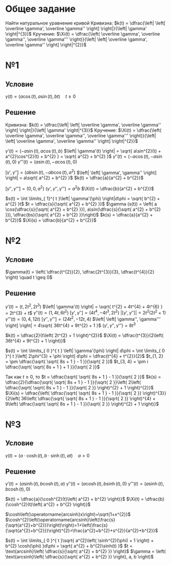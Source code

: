 # Общее задание
Найти натуральное уравнение кривой
Кривизна:
	$k(t) = \dfrac{\left| \left[ \overline \gamma', \overline \gamma'' \right] \right|}{\left| \gamma' \right|^{3}}$
Кручение:
	$\Xi(t) = \dfrac{\left( \overline \gamma', \overline \gamma'', \overline \gamma''' \right)}{\left| \left[ \overline \gamma', \overline \gamma'' \right] \right|^{2}}$
# №1
## Условие
$\gamma(t) = \left( a\cos(t), a\sin (t), bt \right) \quad t \geq 0$
## Решение
Кривизна:
	$k(t) = \dfrac{\left| \left[ \overline \gamma', \overline \gamma'' \right] \right|}{\left| \gamma' \right|^{3}}$
Кручение:
	$\Xi(t) = \dfrac{\left( \overline \gamma', \overline \gamma'', \overline \gamma''' \right)}{\left| \left[ \overline \gamma', \overline \gamma'' \right] \right|^{2}}$

$\gamma'(t) = \left( -a\sin(t), a\cos(t), b \right)$
$\left| \gamma'(t) \right| = \sqrt{ a\sin^{2}(t) + a^{2}\cos^{2}(t) + b^{2} } = \sqrt{ a^{2} + b^{2} }$
$\gamma''(t) = \left( -a\cos(t), -a\sin(t), 0 \right)$
$\gamma'''(t) = \left( a\sin(t), -a\cos(t), 0  \right)$

$\left[ \gamma', \gamma'' \right] = \left( ab\sin(t), -ab\cos(t), a^{2} \right)$
$\left| \left[ \gamma', \gamma'' \right] \right| = a\sqrt{ a^{2} + b^{2} }$
$k(t) = \dfrac{a}{a^{2} + b^{2}}$

$\left[ \gamma'', \gamma''' \right] = \left( 0, 0, a^{2} \right)$
$\left( \gamma', \gamma'', \gamma''' \right) = a^{2}b$
$\Xi(t) = \dfrac{b}{a^{2} + b^{2}}$

$s(t) = \int \limits_{ 1}^{ t }\left| \gamma'(\phi) \right|d\phi = \sqrt{ b^{2} + a^{2} }t$
$t = \dfrac{s}{\sqrt{ a^{2} + b^{2} }}$
$\gamma (s(t)) = \left( a \cos(\dfrac{s}{\sqrt{ a^{2} + b^{2} }}), a\sin(\dfrac{s}{\sqrt{ a^{2} + b^{2} }}), \dfrac{bs}{\sqrt{ a^{2} + b^{2} }}\right)$
$k(s) = \dfrac{a}{a^{2} + b^{2}}$
$\Xi(s) = \dfrac{b}{a^{2} + b^{2}}$
# №2
## Условие
$\gamma(t) = \left( \dfrac{t^{2}}{2}, \dfrac{2t^{3}}{3}, \dfrac{t^{4}}{2} \right) \quad t \geq 0$
## Решение
$\gamma'(t) = \left( t, 2t^{2}, 2t^{3} \right)$
$\left| \gamma'(t) \right| = \sqrt{ t^{2} + 4t^{4} + 4t^{6} } = 2t^{3} + t$
$\gamma''(t) = \left( 1, 4t, 6t^{2} \right)$
$\left[ \gamma', \gamma'' \right] = \left( 4t^{4}, -4t^{3}, 2t^{2} \right)$
$\left| \left[ \gamma', \gamma'' \right] \right| = 2t^{2}\left( 2t^{2} + 1 \right)$
$\gamma'''(t) = \left( 0, 4, 12t \right)$
$\left[ \gamma'', \gamma''' \right] = \left( 24t^{2}, -12t, 4 \right)$
$\left| \left[ \gamma'', \gamma''' \right] \right| = 4\sqrt{ 36t^{4} + 9t^{2} + 1 }$
$\left( \gamma', \gamma'', \gamma''' \right) = 8t^{3}$

$k(t) = \dfrac{2}{t\left( 2t^{2} + 1 \right)^{2}}$
$\Xi(t) = \dfrac{t^{3}}{2\left( 36t^{4} + 9t^{2} + 1 \right)}$

$s(t) = \int \limits_{ 0 }^{ t } \left| \gamma'(\phi) \right| d\phi = \int \limits_{ 0 }^{ t }\left[ 2\phi^{3} + \phi \right] d\phi = \dfrac{t^{4} + t^{2}}{2}$
$t_{1, 2} = \pm \dfrac{\sqrt{ \sqrt{ 8s + 1 } - 1 }}{\sqrt{ 2 }}$
$t_{3, 4} = \pm i \dfrac{\sqrt{ \sqrt{ 8s + 1 } + 1 }}{\sqrt{ 2 }}$

Так как $t \geq 0$, то $t = \dfrac{\sqrt{ \sqrt{ 8s + 1 } - 1 }}{\sqrt{ 2 }}$
$k(s) = \dfrac{2}{\dfrac{\sqrt{ \sqrt{ 8s + 1 } - 1 }}{\sqrt{ 2 }}\left( 2\left( \dfrac{\sqrt{ \sqrt{ 8s + 1 } - 1 }}{\sqrt{ 2 }} \right)^{2} + 1 \right)^{2}}$
$\Xi(s) = \dfrac{\left(  \dfrac{\sqrt{ \sqrt{ 8s + 1 } - 1 }}{\sqrt{ 2 }} \right)^{3}}{2\left( 36\left(  \dfrac{\sqrt{ \sqrt{ 8s + 1 } - 1 }}{\sqrt{ 2 }} \right)^{4} + 9\left(  \dfrac{\sqrt{ \sqrt{ 8s + 1 } - 1 }}{\sqrt{ 2 }} \right)^{2} + 1 \right)}$
# №3
## Условие
$\gamma(t) = \left( a\cdot \cosh(t), b\cdot \sinh(t), at \right) \quad a > 0$
## Решение
$\gamma'(t) = \left( a \sinh(t), b\cosh(t), a \right)$
$\gamma''(t) = \left( a\cosh(t), b\sinh(t), 0 \right)$
$\gamma'''(t) = \left( a\sinh(t), b\cosh(t), 0 \right)$

$k(t) = \dfrac{a}{\cosh^{2}(t)\left( a^{2} + b^{2} \right)}$
$\Xi(t) = \dfrac{b}{\cosh^{2}(t)\left( a^{2} + b^{2} \right)}$

$\cosh\left(\operatorname{arcsinh}x\right)=\sqrt{1+x^{2}}$
$\cosh^{2}\left(\operatorname{arcsinh}\left(\frac{s}{\sqrt{a^{2}+b^{2}}}\right)\right)=1+\left(\frac{s}{\sqrt{a^{2}+b^{2}}}\right)^{2}=\frac{a^{2}+b^{2}+s^{2}}{a^{2}+b^{2}}$


$s(t) = \int \limits_{ 0 }^{ t }\sqrt{ a^{2}\left( \sinh^{2}(\phi) + 1 \right) + b^{2} \cosh(\phi) }d\phi = \sqrt{ a^{2} + b^{2}\sinh(t) }$
$t = \text{arcsinh}\left( \dfrac{s}{\sqrt{ a^{2} + b^{2} }} \right)$
$\gamma = \left( \text{arcsinh}\left( \dfrac{s}{\sqrt{ a^{2} + b^{2} }} \right), a, b \right)$

